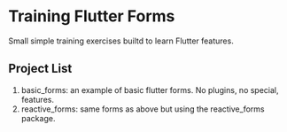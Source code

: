 # Training Flutter Forms

Small simple training exercises builtd to learn Flutter features.

## Project List

1) basic_forms: an example of basic flutter forms. No plugins, no special, 
features.
2) reactive_forms: same forms as above but using the reactive_forms package.

